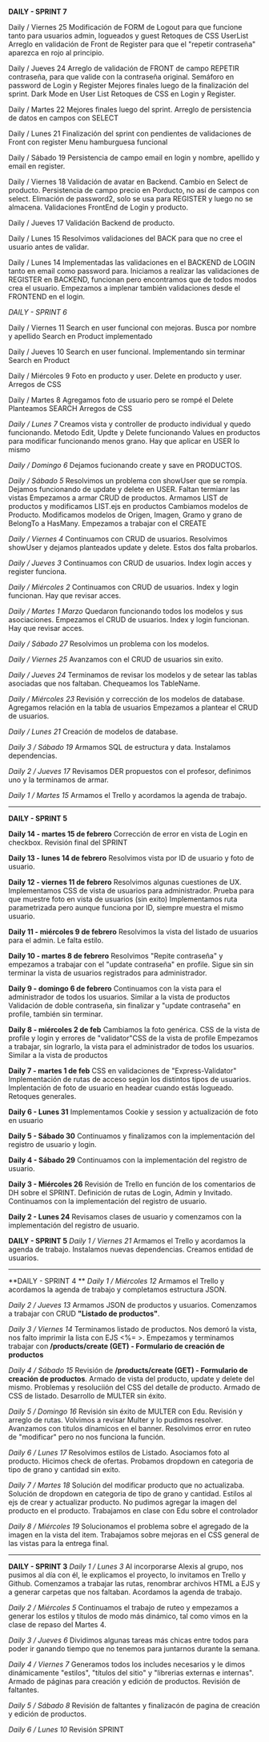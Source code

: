 **DAILY - SPRINT 7** 

Daily / Viernes 25
Modificación de FORM de Logout para que funcione tanto para usuarios admin, logueados y guest
Retoques de CSS UserList
Arreglo en validación de Front de Register para que el "repetir contraseña" aparezca en rojo al principio.

Daily / Jueves 24
Arreglo de validación de FRONT de campo REPETIR contraseña, para que valide con la contraseña original.
Semáforo en password de Login y Register
Mejores finales luego de la finalización del sprint.
Dark Mode en User List
Retoques de CSS en Login y Register.


Daily / Martes 22
Mejores finales luego del sprint.
Arreglo de persistencia de datos en campos con SELECT

Daily / Lunes 21
Finalización del sprint con pendientes de validaciones de Front con register
Menu hamburguesa funcional

Daily  / Sábado 19
Persistencia de campo email en login y nombre, apellido y email en register.

Daily  / Viernes 18
Validación de avatar en Backend.
Cambio en Select de producto.
Persistencia de campo precio en Porducto, no así de campos con select.
Elimación de password2, solo se usa para REGISTER y luego no se almacena.
Validaciones FrontEnd de Login y producto.

Daily  / Jueves 17
Validación Backend de producto.

Daily  / Lunes 15
Resolvimos validaciones del BACK para que no cree el usuario antes de validar.

Daily  / Lunes 14
Implementadas las validaciones en el BACKEND de LOGIN tanto en email como password para.
Iniciamos a realizar las validaciones de REGISTER en BACKEND, funcionan pero encontramos que 
de todos modos crea el usuario.
Empezamos a implenar también validaciones desde el FRONTEND en el login.

*DAILY - SPRINT 6* 

Daily  / Viernes 11
Search en user funcional con mejoras. Busca por nombre y apellido
Search en Product implementado 

Daily  / Jueves 10
Search en user funcional.
Implementando sin terminar Search en Product

Daily  / Miércoles 9
Foto en producto y user.
Delete en producto y user.
Arregos de CSS

Daily  / Martes 8
Agregamos foto de usuario pero se rompé el Delete
Planteamos SEARCH
Arregos de CSS

*Daily  / Lunes 7*
Creamos vista y controller de producto individual y quedo funcionando.
Metodo Edit, Updte y Delete funcionando
Values en productos para modificar funcionando menos grano. Hay que aplicar en USER lo mismo

*Daily  / Domingo 6*
Dejamos fucionando create y save en PRODUCTOS. 

*Daily  / Sábado 5*
Resolvimos un problema con showUser que se rompía.
Dejamos funcionando de  update y delete en USER. Faltan termianr las vistas 
Empezamos a armar CRUD de productos.
Armamos LIST de productos y modificamos LIST.ejs en productos
Cambiamos modelos de Producto. Modificamos modelos de Origen, Imagen, Gramo y grano de BelongTo a HasMany.
Empezamos a trabajar con el CREATE

*Daily  / Viernes 4*
Continuamos con  CRUD de usuarios.
Resolvimos showUser y dejamos planteados update y delete. Estos dos falta probarlos.

*Daily  / Jueves 3*
Continuamos con  CRUD de usuarios.
Index  login  acces y register funciona. 


*Daily  / Miércoles 2*
Continuamos con  CRUD de usuarios.
Index y login funcionan. 
Hay que revisar acces.

*Daily  / Martes 1 Marzo*
Quedaron funcionando todos los modelos y sus asociaciones.
Empezamos el CRUD de usuarios.
Index y login funcionan. Hay que revisar acces.


*Daily  / Sábado 27*
Resolvimos un problema con los modelos.

*Daily  / Viernes 25*
Avanzamos con el CRUD de usuarios sin exito.

*Daily  / Jueves 24*
Terminamos de revisar los modelos y de setear las tablas asociadas que nos faltaban. Chequeamos los TableName.

*Daily  / Miércoles 23*
Revisión y corrección de los modelos de database.
Agregamos relación en la tabla de usuarios
Empezamos a plantear el CRUD de usuarios.

*Daily  / Lunes 21*
Creación de modelos de database.

*Daily 3 / Sábado 19*
Armamos SQL de estructura y data.
Instalamos dependencias.

*Daily 2 / Jueves 17*
Revisamos DER propuestos con el profesor, definimos uno y la 
terminamos de armar.

*Daily 1 / Martes 15*
Armamos el Trello y acordamos la agenda de trabajo.

------------------------------------------
**DAILY - SPRINT 5** 

**Daily 14 - martes 15 de febrero**
Corrección de error en vista de Login en checkbox.
Revisión final del SPRINT

**Daily 13 - lunes 14 de febrero**
Resolvimos vista por ID de usuario y foto de usuario.

**Daily 12 - viernes 11 de febrero**
Resolvimos algunas cuestiones de UX.
Implementamos CSS de vista de usuarios para administrador.
Prueba para que muestre foto en vista de usuarios (sin exito)
Implementamos ruta parametrizada pero aunque funciona por ID, siempre muestra el mismo usuario.

**Daily 11 - miércoles 9 de febrero**
Resolvimos la vista del listado de usuarios para el admin. Le falta estilo. 

**Daily 10 - martes 8 de febrero**
Resolvimos "Repite contraseña" y empezamos a trabajar con el "update contraseña" en profile. Sigue sin  sin terminar la vista de usuarios registrados para administrador.

**Daily 9 - domingo 6 de febrero**
Continuamos con  la vista para el administrador de todos los usuarios. Similar a la vista de productos
Validación de doble contraseña, sin finalizar y "update contraseña" en profile, también sin terminar.

**Daily 8 - miércoles  2 de feb**
Cambiamos la foto genérica.
CSS de la vista de profile y login y errores de "validator"CSS de la vista de profile
Empezamos a trabajar, sin lograrlo, la vista para el administrador de todos los usuarios. Similar a la vista de productos

**Daily 7 - martes  1 de feb**
CSS en validaciones de "Express-Validator" 
Implementación de rutas de acceso según los distintos tipos de usuarios.
Implentación de foto de usuario en headear cuando estás logueado.
Retoques generales.

**Daily 6 - Lunes 31**
Implementamos Cookie y session y actualización de foto en usuario


**Daily 5 - Sábado 30**
Continuamos y finalizamos con la implementación del registro de usuario y login.

**Daily 4 - Sábado 29**
Continuamos con la implementación del registro de usuario.

**Daily 3 - Miércoles 26**
Revisión de Trello en función de los comentarios de DH sobre el SPRINT.
Definición de rutas de Login, Admin y Invitado.
Continuamos con la implementación del registro de usuario.

**Daily 2 - Lunes 24**
Revisamos clases de usuario y comenzamos con la implementación del registro de usuario.

**DAILY - SPRINT 5** 
*Daily 1 / Viernes 21*
Armamos el Trello y acordamos la agenda de trabajo.
Instalamos nuevas dependencias. Creamos entidad de usuarios.


------------------------------------------

**DAILY - SPRINT 4 **
*Daily 1 / Miércoles 12*
Armamos el Trello y acordamos la agenda de trabajo y completamos estructura JSON.

*Daily 2 / Jueves 13*
Armamos JSON de productos y usuarios. Comenzamos a trabajar con CRUD **"Listado de productos"**.

*Daily 3 / Viernes 14*
Terminamos listado de productos. Nos demoró la vista, nos falto imprimir la lista con EJS <%= >.
Empezamos y terminamos trabajar con **/products/create (GET) - Formulario de creación de productos**

*Daily 4 / Sábado 15*
Revisión de **/products/create (GET) - Formulario de creación de productos**. 
Armado de vista del producto, update y delete del mismo. 
Problemas y resoluciión del CSS del detalle de producto.
Armado de CSS de listado.
Desarrollo de MULTER sin éxito.

*Daily 5 / Domingo 16*
Revisión sin éxito de MULTER con Edu.
Revisión y arreglo de rutas.
Volvimos a revisar Multer y lo pudimos resolver. 
Avanzamos con titulos dínamicos en el banner.
Resolvimos error en ruteo de "modificar" pero no nos funciona la función.

*Daily 6 / Lunes 17*
Resolvimos estilos de Listado.
Asociamos foto al producto.
Hicimos check de ofertas.
Probamos dropdown en categoria de tipo de grano y cantidad sin exito.


*Daily 7 / Martes 18*
Solución del modificar producto que no actualizaba.
Solución de dropdown en categoria de tipo de grano y cantidad.
Estilos al ejs de crear y actualizar producto.
No pudimos agregar la imagen del producto en el producto. Trabajamos en clase con Edu sobre el controlador

*Daily 8 / Miércoles 19*
Solucionamos el problema sobre el agregado  de la imagen en la vista del item. 
Trabajamos sobre mejoras en el CSS general de las vistas para la entrega final.



-------------------------------------------

**DAILY - SPRINT 3** 
*Daily 1 / Lunes 3*
Al incorporarse Alexis al grupo, nos pusimos al día con él, le explicamos el proyecto, lo invitamos en Trello y Github.
Comenzamos a trabajar las rutas, renombrar archivos HTML a EJS y a generar carpetas que nos faltaban.
Acordamos la agenda de trabajo.

*Daily 2 / Miércoles 5*
Continuamos el trabajo  de ruteo y empezamos a generar los estilos y títulos de modo más dinámico, tal como vimos en la clase de repaso del Martes 4. 

*Daily 3 / Jueves 6*
Dividimos algunas tareas más chicas entre todos para poder ir ganando tiempo que no tenemos para juntarnos durante la semana.

*Daily 4 / Viernes 7*
Generamos todos los includes necesarios y le dimos dinámicamente "estilos", "títulos del sitio" y "librerias externas e internas".
Armado de páginas para creación y edición de productos. 
Revisión de faltantes.

*Daily 5 / Sábado 8*
Revisión de faltantes y finalizacón  de pagina de creación y edición de productos. 

*Daily 6 / Lunes 10*
Revisión SPRINT 